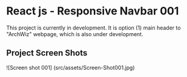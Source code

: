 # React js - Responsive Navbar 001

This project is currently in development. It is option (1) main header to "ArchWiz" webpage, which is also under development.

## Project Screen Shots

![Screen shot 001] 
(src/assets/Screen-Shot001.jpg)
